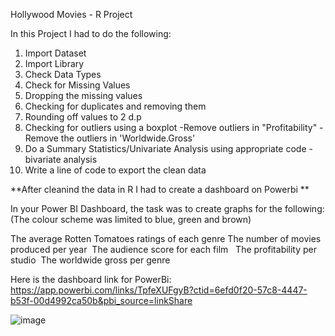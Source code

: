 Hollywood Movies - R Project 

In this Project I had to do the following:

1. Import Dataset
2. Import Library
3. Check Data Types
4. Check for Missing Values
5. Dropping the missing values
6. Checking for duplicates and removing them
7. Rounding off values to 2 d.p
8. Checking for outliers using a boxplot
     -Remove outliers in "Profitability"
     -Remove the outliers in 'Worldwide.Gross'
9. Do a Summary Statistics/Univariate Analysis using appropriate code
      -bivariate analysis
10. Write a line of code to export the clean data

**After cleanind the data in R I had to create a dashboard on Powerbi **

In your Power BI Dashboard, the task was to create graphs for the following:
(The colour scheme was limited to blue, green and brown)

The average Rotten Tomatoes ratings of each genre
The number of movies produced per year 
The audience score for each film  
The profitability per studio 
The worldwide gross per genre 

Here is the dashboard link for PowerBi:
https://app.powerbi.com/links/TpfeXUFgyB?ctid=6efd0f20-57c8-4447-b53f-00d4992ca50b&pbi_source=linkShare 

![image](https://github.com/Nayab340/Movies-Data---R-Project-/assets/142215655/42a41f44-3cad-4dab-846b-9f28a33f87d4)



